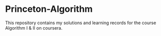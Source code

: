 # Princeton-Algorithm

This repository contains my solutions and learning records for the course Algorithm I & II on coursera.